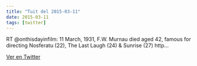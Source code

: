 ```yaml
---
title: "Tuit del 2015-03-11"
date: 2015-03-11
tags: [twitter]
---
```


RT @onthisdayinfilm: 11 March, 1931, F.W. Murnau died aged 42, famous for directing Nosferatu (22), The Last Laugh (24) &amp; Sunrise (27) http…



[Ver en Twitter](https://twitter.com/i/web/status/575690899323289600)
